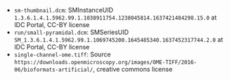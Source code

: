* `sm-thumbnail.dcm`: SMInstanceUID `1.3.6.1.4.1.5962.99.1.1038911754.1238045814.1637421484298.15.0` at IDC Portal, CC-BY license
* `run/small-pyramidal.dcm`: SMSeriesUID `SM_1.3.6.1.4.1.5962.99.1.1069745200.1645485340.1637452317744.2.0` at IDC Portal, CC-BY license
* `single-channel-ome.tiff`: Source `https://downloads.openmicroscopy.org/images/OME-TIFF/2016-06/bioformats-artificial/`, creative commons license
